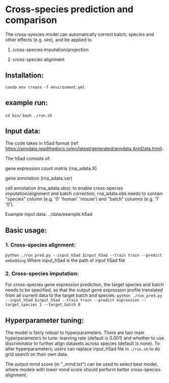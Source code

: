 # Cross-species prediction and comparison

The cross-species model can automatically correct batch, species and other effects (e.g. sex), and be applied to 

1. cross-species imputation/projection

2. cross-species alignment


## Installation:
```conda env create -f environment.yml```


## example run:
```cd bin/```
```bash ./run.sh```


## Input data:

The code takes in h5ad format (ref https://anndata.readthedocs.io/en/latest/generated/anndata.AnnData.html).

The h5ad consists of:

gene expression count matrix (rna_adata.X)

gene annotation (rna_adata.var)

cell annotation (rna_adata.obs): to enable cross-species imputation/alignment and batch correction, rna_adata.obs needs to contain "species" column (e.g. '0' 'human' 'mouse') and "batch" columns (e.g. '1' '0').  

Example input data: ../data/example.h5ad


## Basic usage:

### 1. Cross-species alignment:

```python ./run_pred.py --input_h5ad $input_h5ad --train train --predict embedding```
Where input_h5ad is the path of input h5ad file


### 2. Cross-species imputation: 

For cross-species gene expression prediction, the target species and batch needs to be specified, so that the output gene expression profile translated from all current data to the target batch and species:
`python ./run_pred.py --input_h5ad $input_h5ad --train train --predict expression --target_species 1 --target_batch 0`


## Hyperparameter tuning:
The model is fairly robust to hyperparameters.
There are two main hyperparameters to tune: learning rate (default is 0.001) and whether to use discriminator to further align datasets across species (default is none).
To alter hyperparameters, users can replace input_h5ad file in ```./run.sh``` to do grid search on their own data.

The output mmd score (in "_mmd.txt") can be used to select best model, where models with lower mmd score should perform better cross-species alignment.

